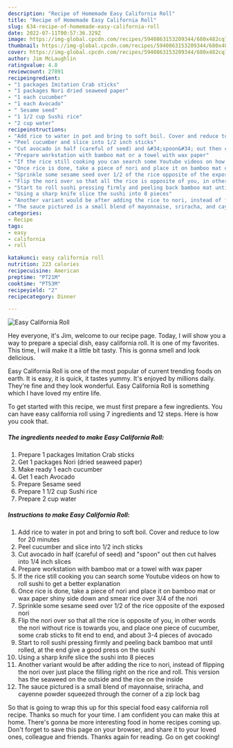 ```yaml
---
description: "Recipe of Homemade Easy California Roll"
title: "Recipe of Homemade Easy California Roll"
slug: 634-recipe-of-homemade-easy-california-roll
date: 2022-07-11T00:57:36.329Z
image: https://img-global.cpcdn.com/recipes/5940863153209344/680x482cq70/easy-california-roll-recipe-main-photo.jpg
thumbnail: https://img-global.cpcdn.com/recipes/5940863153209344/680x482cq70/easy-california-roll-recipe-main-photo.jpg
cover: https://img-global.cpcdn.com/recipes/5940863153209344/680x482cq70/easy-california-roll-recipe-main-photo.jpg
author: Jim McLaughlin
ratingvalue: 4.8
reviewcount: 27891
recipeingredient:
- "1 packages Imitation Crab sticks"
- "1 packages Nori dried seaweed paper"
- "1 each cucumber"
- "1 each Avocado"
- " Sesame seed"
- "1 1/2 cup Sushi rice"
- "2 cup water"
recipeinstructions:
- "Add rice to water in pot and bring to soft boil. Cover and reduce to low for 20 minutes"
- "Peel cucumber and slice into 1/2 inch sticks"
- "Cut avocado in half (careful of seed) and &#34;spoon&#34; out then cut halves into 1/4 inch slices"
- "Prepare workstation with bamboo mat or a towel with wax paper"
- "If the rice still cooking you can search some Youtube videos on how to roll sushi to get a better explanation"
- "Once rice is done, take a piece of nori and place it on bamboo mat or wax paper shiny side down and smear rice over 3/4 of the nori"
- "Sprinkle some sesame seed over 1/2 of the rice opposite of the exposed nori"
- "Flip the nori over so that all the rice is opposite of you, in other words the nori without rice is towards you, and place one piece of cucumber, some crab sticks to fit end to end, and about 3-4 pieces of avocado"
- "Start to roll sushi pressing firmly and peeling back bamboo mat until rolled, at the end give a good press on the sushi"
- "Using a sharp knife slice the sushi into 8 pieces"
- "Another variant would be after adding the rice to nori, instead of flipping the nori over just place the filling right on the rice and roll. This version has the seaweed on the outside and the rice on the inside"
- "The sauce pictured is a small blend of mayonnaise, sriracha, and cayenne powder squeezed through the corner of a zip lock bag"
categories:
- Recipe
tags:
- easy
- california
- roll

katakunci: easy california roll 
nutrition: 223 calories
recipecuisine: American
preptime: "PT21M"
cooktime: "PT53M"
recipeyield: "2"
recipecategory: Dinner

---
```



![Easy California Roll](https://img-global.cpcdn.com/recipes/5940863153209344/680x482cq70/easy-california-roll-recipe-main-photo.jpg)

Hey everyone, it's Jim, welcome to our recipe page. Today, I will show you a way to prepare a special dish, easy california roll. It is one of my favorites. This time, I will make it a little bit tasty. This is gonna smell and look delicious.

Easy California Roll is one of the most popular of current trending foods on earth. It is easy, it is quick, it tastes yummy. It's enjoyed by millions daily. They're fine and they look wonderful. Easy California Roll is something which I have loved my entire life.




To get started with this recipe, we must first prepare a few ingredients. You can have easy california roll using 7 ingredients and 12 steps. Here is how you cook that.

<!--inarticleads1-->

##### The ingredients needed to make Easy California Roll:

1. Prepare 1 packages Imitation Crab sticks
1. Get 1 packages Nori (dried seaweed paper)
1. Make ready 1 each cucumber
1. Get 1 each Avocado
1. Prepare  Sesame seed
1. Prepare 1 1/2 cup Sushi rice
1. Prepare 2 cup water




<!--inarticleads2-->

##### Instructions to make Easy California Roll:

1. Add rice to water in pot and bring to soft boil. Cover and reduce to low for 20 minutes
1. Peel cucumber and slice into 1/2 inch sticks
1. Cut avocado in half (careful of seed) and &#34;spoon&#34; out then cut halves into 1/4 inch slices
1. Prepare workstation with bamboo mat or a towel with wax paper
1. If the rice still cooking you can search some Youtube videos on how to roll sushi to get a better explanation
1. Once rice is done, take a piece of nori and place it on bamboo mat or wax paper shiny side down and smear rice over 3/4 of the nori
1. Sprinkle some sesame seed over 1/2 of the rice opposite of the exposed nori
1. Flip the nori over so that all the rice is opposite of you, in other words the nori without rice is towards you, and place one piece of cucumber, some crab sticks to fit end to end, and about 3-4 pieces of avocado
1. Start to roll sushi pressing firmly and peeling back bamboo mat until rolled, at the end give a good press on the sushi
1. Using a sharp knife slice the sushi into 8 pieces
1. Another variant would be after adding the rice to nori, instead of flipping the nori over just place the filling right on the rice and roll. This version has the seaweed on the outside and the rice on the inside
1. The sauce pictured is a small blend of mayonnaise, sriracha, and cayenne powder squeezed through the corner of a zip lock bag




So that is going to wrap this up for this special food easy california roll recipe. Thanks so much for your time. I am confident you can make this at home. There's gonna be more interesting food in home recipes coming up. Don't forget to save this page on your browser, and share it to your loved ones, colleague and friends. Thanks again for reading. Go on get cooking!
